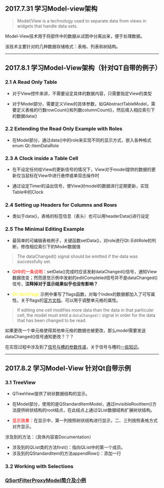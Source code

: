 ## 2017.7.31 学习Model-view架构

> Model/View is a technology used to separate data from views in widgets that handle data sets. 

Model-View技术用于将部件中的数据从试图中分离出来，便于处理数据。

该技术主要针对的几种数据存储格式：表格、列表和树结构。

---
## 2017.8.1 学习Model-View架构（针对QT自带的例子）

### 2.1 A Read Only Table

- 对于View控件来讲，不需要设定具体的数据内容，只需要指定View的类型

- 对于Model部分，需要定义View的具体参数，如QAbstractTableModel，需要定义表格的行数rowCount()和列数columnCount()，然后填入相应索引下的数据data()

### 2.2 Extending the Read Only Example with Roles

- 在Model部分，通过data()中的role来实现不同的显示方式，嵌入各种格式 enum Qt::ItemDataRole

### 2.3 A Clock inside a Table Cell

- 在不设定任何给View的更新信号的情况下，View对于model提供的数据的更新仅当鼠标在View中进行悬停或单双击操作时

- 通过设定Timer的溢出信号，使View对model的数据进行定期更新，实现Table中的Clock

### 2.4 Setting up Headers for Columns and Rows

- 类似于data()，表格的标签信息（表头）也可以用headerData()进行设定

### 2.5 The Minimal Editing Example

- 最简单的可编辑表格例子，关键函数setData()，对role进行Qt::EditRole的判断，修改相应索引下的Model数据值

> The dataChanged() signal should be emitted if the data was successfully set.

- <font color = red>Qt中的一条说明：</font>setData()完成时应该发射dataChanged()信号，通知View数据改变；然而感觉示例中发射的editCompleted信号并不是dataChanged()信号，**注释掉对于显示结果似乎也没有影响？**

- <font color = yellow>Qt::ItemFlags</font> 示例中重写了flags函数，对每个index的数据都加入了可写属性。关于flags的[官方文档](http://doc.qt.io/qt-5/qabstractitemmodel.html#flags)，可以用于调整单元格的属性。

> If editing one cell modifies more data than the data in that particular cell, the model must emit a `dataChanged()` signal in order for the data that has been changed to be read.

如果更改一个单元格使得其他单元格的数据也被更改，那么model需要发送dataChanged()信号通知更改？？？

在实现过程中涉及到了[信号与槽的参数传递](http://blog.csdn.net/lyc_daniel/article/details/12047819)，关于信号与槽的[一些知识](http://blog.csdn.net/u012964993/article/details/30454923)。

---
## 2017.8.2 学习Model-View 针对Qt自带示例

### 3.1 TreeView

- QTreeView提供了树状数据结构的显示。

- 在Model部分，使用的是QStandardItemModel，通过invisibleRootItem()方法提供树状结构的root结点，在此结点上通过QList数据结构扩展树状结构。

- <font color = red>显示效果：</font>在显示中，第一列按照树状结构进行显示，二、三列按照表格方式对齐显示。

涉及到的方法：（具体内容查Documentation）
- 涉及到的QList类的方法first()：指向QList中的第一个成员。
- 涉及到的QStandardItem的方法appendRow()：添加一行

### 3.2  Working with Selections


### [QSortFilterProxyModel简介及小例](http://blog.csdn.net/u010002704/article/details/41246929)
